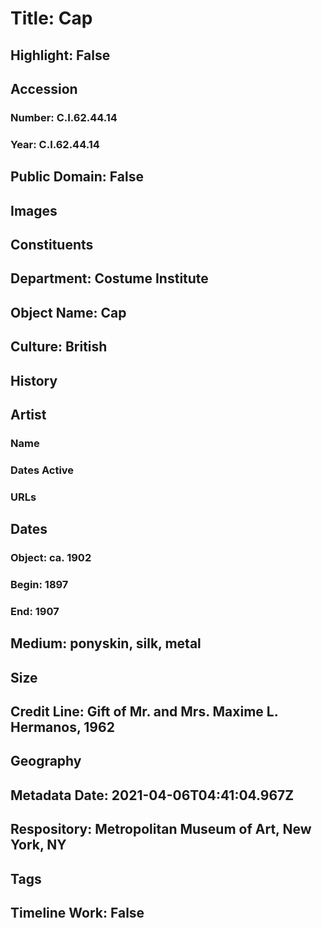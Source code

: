 # Title: Cap
## Highlight: False
## Accession
### Number: C.I.62.44.14
### Year: C.I.62.44.14
## Public Domain: False
## Images
## Constituents
## Department: Costume Institute
## Object Name: Cap
## Culture: British
## History
## Artist
### Name
### Dates Active
### URLs
## Dates
### Object: ca. 1902
### Begin: 1897
### End: 1907
## Medium: ponyskin, silk, metal
## Size
## Credit Line: Gift of Mr. and Mrs. Maxime L. Hermanos, 1962
## Geography
## Metadata Date: 2021-04-06T04:41:04.967Z
## Respository: Metropolitan Museum of Art, New York, NY
## Tags
## Timeline Work: False